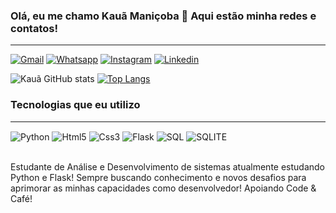 ### Olá, eu me chamo Kauã Maniçoba 👋 Aqui estão minha redes e contatos!
-----
[![Gmail](https://img.shields.io/badge/Gmail-D14836?style=for-the-badge&logo=gmail&logoColor=white)](kauarodriguespew@gmail.com) [![Whatsapp](https://img.shields.io/badge/WhatsApp-25D366?style=for-the-badge&logo=whatsapp&logoColor=white)](13988181086) [![Instagram](https://img.shields.io/badge/Instagram-E4405F?style=for-the-badge&logo=instagram&logoColor=white)](https://www.instagram.com/krm_013/) [![Linkedin](https://img.shields.io/badge/LinkedIn-0077B5?style=for-the-badge&logo=linkedin&logoColor=white)](https://www.linkedin.com/in/kau%C3%A3-rodrigues241202/) 

![Kauã GitHub stats](https://github-readme-stats.vercel.app/api?username=KauaManicoba907&show_icons=true&theme=dracula)
[![Top Langs](https://github-readme-stats.vercel.app/api/top-langs/?username=KauaManicoba907)](https://github.com/anuraghazra/github-readme-stats)

### Tecnologias que eu utilizo
----
<div style="display: inline_block">
<img align ="center" alt="Python" src="https://img.shields.io/badge/Python-3776AB?style=for-the-badge&logo=python&logoColor=white"/>
<img align ="center" alt="Html5" src="https://img.shields.io/badge/HTML5-E34F26?style=for-the-badge&logo=html5&logoColor=white"/>
<img align ="center" alt="Css3" src="https://img.shields.io/badge/CSS3-1572B6?style=for-the-badge&logo=css3&logoColor=white"/>
<img align ="center" alt="Flask" src="https://img.shields.io/badge/Flask-000000?style=for-the-badge&logo=flask&logoColor=white"/>
<img align ="center" alt="SQL" src="https://img.shields.io/badge/MySQL-00000F?style=for-the-badge&logo=mysql&logoColor=white"/>
<img align ="center" alt="SQLITE" src="https://img.shields.io/badge/SQLite-07405E?style=for-the-badge&logo=sqlite&logoColor=white"/>
</div><br>

Estudante de Análise e Desenvolvimento de sistemas atualmente estudando Python e Flask! Sempre buscando conhecimento e novos desafios para aprimorar as minhas capacidades como desenvolvedor!
Apoiando Code & Café!
